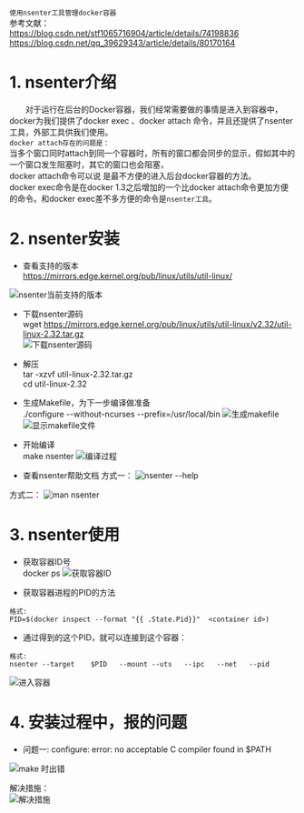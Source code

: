 `使用nsenter工具管理docker容器`  
参考文献：  
https://blog.csdn.net/stf1065716904/article/details/74198836  
https://blog.csdn.net/qq_39629343/article/details/80170164  

# 1. nsenter介绍
&ensp;&ensp;&ensp;&ensp;对于运行在后台的Docker容器，我们经常需要做的事情是进入到容器中，docker为我们提供了docker exec 、docker attach 命令，并且还提供了nsenter工具，外部工具供我们使用。  
`docker attach存在的问题是：`   
当多个窗口同时attach到同一个容器时，所有的窗口都会同步的显示，假如其中的一个窗口发生阻塞时，其它的窗口也会阻塞，  
docker attach命令可以说
是最不方便的进入后台docker容器的方法。  
docker exec命令是在docker 1.3之后增加的一个比docker attach命令更加方便的命令。和docker exec差不多方便的命令是`nsenter工具`。

# 2. nsenter安装  
- 查看支持的版本  
https://mirrors.edge.kernel.org/pub/linux/utils/util-linux/    

![nsenter当前支持的版本](https://note.youdao.com/yws/public/resource/4d55e910268f5b5d344e9126be9c53d0/xmlnote/0ECBE91DF8D34F6991D143403A3747D2/22859)

- 下载nsenter源码  
wget https://mirrors.edge.kernel.org/pub/linux/utils/util-linux/v2.32/util-linux-2.32.tar.gz  
![下载nsenter源码](https://note.youdao.com/yws/public/resource/4d55e910268f5b5d344e9126be9c53d0/xmlnote/0AC659835ABF4908AF198CDE6D225958/22857)  
- 解压  
tar -xzvf util-linux-2.32.tar.gz  
cd  util-linux-2.32  

- 生成Makefile，为下一步编译做准备  
./configure --without-ncurses --prefix=/usr/local/bin
![生成makefile](https://note.youdao.com/yws/public/resource/4d55e910268f5b5d344e9126be9c53d0/xmlnote/F1E1268CBFC042D982FFCA3D4CDA8D5B/22869)  
![显示makefile文件](https://note.youdao.com/yws/public/resource/4d55e910268f5b5d344e9126be9c53d0/xmlnote/2FA33DD631FF4BFB9BEFC460F674E7C1/22867)
- 开始编译  
make nsenter 
![编译过程](https://note.youdao.com/yws/public/resource/4d55e910268f5b5d344e9126be9c53d0/xmlnote/2A6C2B4D031A47039778430744376B71/22865)  

- 查看nsenter帮助文档 
方式一：
![nsenter --help](https://note.youdao.com/yws/public/resource/4d55e910268f5b5d344e9126be9c53d0/xmlnote/FBB486AE5B2042BCB2F047EB22C8A8A4/22872)  

方式二：
![man nsenter](https://note.youdao.com/yws/public/resource/4d55e910268f5b5d344e9126be9c53d0/xmlnote/1E654C0F95CE47F6BE4F592DF2248CFD/22874)  


# 3. nsenter使用  
- 获取容器ID号  
docker ps 
![获取容器ID](https://note.youdao.com/yws/public/resource/4d55e910268f5b5d344e9126be9c53d0/xmlnote/F826D02EB7394DFB8E54ABB5ED598CB6/22876)  


- 获取容器进程的PID的方法  
```
格式:  
PID=$(docker inspect --format "{{ .State.Pid}}"  <container id>)
```  

- 通过得到的这个PID，就可以连接到这个容器：
```
格式:  
nsenter --target    $PID   --mount --uts   --ipc   --net   --pid
```
![进入容器](https://note.youdao.com/yws/public/resource/4d55e910268f5b5d344e9126be9c53d0/xmlnote/37B0DAB36E1B41D691250E7DC6DBB262/22883)  



# 4. 安装过程中，报的问题  
- 问题一:  configure: error: no acceptable C compiler found in $PATH

![make 时出错](https://note.youdao.com/yws/public/resource/4d55e910268f5b5d344e9126be9c53d0/xmlnote/7A4DE706A1904B99A9B6C070CE2DD324/22861)  

解决措施：  
![解决措施](https://note.youdao.com/yws/public/resource/4d55e910268f5b5d344e9126be9c53d0/xmlnote/DF8384EEDB5F41DBB8253A90D9DEE3E4/22863)  



































